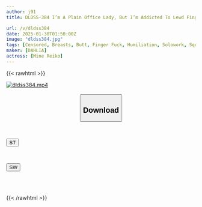 ```yaml
---
author: j91
title: DLDSS-384 I’m A Plain Office Lady, But I’m Addicted To Lewd Fingering That Makes Me Squirt. Reiko Mine 

url: /v/dldss384
date: 2025-01-30T01:50:00Z
image: "dldss384.jpg"
tags: [Censored, Breasts, Butt, Finger Fuck, Humiliation, Solowork, Squirting]
maker: [DAHLIA]
actress: [Mine Reiko]
---
```



{{< rawhtml >}}

<div class="video" data-videoid="OAebooBe3oIZdW2">
    <a href="javascript:;">
        <img src="/v/dldss384/dldss384.jpg" width="WIDTH" height="HEIGHT" alt="dldss384.mp4" loading="lazy">
    </a>
</div>

<script type="text/javascript" src="https://j91.asia/asset/on-demand-st.js"></script>

<br>
  <link rel="stylesheet" href="https://j91.asia/asset/bs5.css">
  
  <center>
  <button class="btn btn-primary" type="button" data-bs-toggle="collapse" data-bs-target=".multi-collapse" aria-expanded="false" aria-controls="multiCollapseExample1 multiCollapseExample2"><h2>Download</h2></button></center>
</p>
<div class="row">
  <div class="col">
    <div class="collapse multi-collapse" id="multiCollapseExample1">
      <div class="card card-body">
	      	      <br>
<div class="buttons">  
<p><a href="/v/dldss384/st.html" target="_blank"><button class="btn-hover color-3"><i class="fa fa-download"></i> ST</button></a></p></div>
    </div>
  </div>
</div>
  <div class="col">
    <div class="collapse multi-collapse" id="multiCollapseExample2">
      <div class="card card-body">
	      <br>
<div class="buttons">
<p><a href="/v/dldss384/sw.html" target="_blank"><button class="btn-hover color-2"><i class="fa fa-download"></i> SW</button></a></p></div>
<br><br>
      </div>
    </div>
  </div>
</div>

{{< /rawhtml >}}